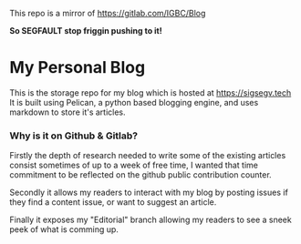 This repo is a mirror of https://gitlab.com/IGBC/Blog

**So SEGFAULT stop friggin pushing to it!**

# My Personal Blog
This is the storage repo for my blog which is hosted at https://sigsegv.tech It is 
built using Pelican, a python based blogging engine, and uses markdown to store it's 
articles. 

### Why is it on Github & Gitlab?
Firstly the depth of research needed to write some of the existing articles consist 
sometimes of up to a week of free time, I wanted that time commitment to be reflected 
on the github public contribution counter. 

Secondly it allows my readers to interact with my blog by posting issues if they find 
a content issue, or want to suggest an article.

Finally it exposes my "Editorial" branch allowing my readers to see a sneek peek of 
what is comming up.
